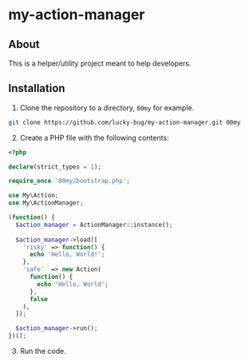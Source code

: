 # my-action-manager

## About

This is a helper/utility project meant to help developers.

## Installation

1. Clone the repository to a directory, `00my` for example.
  ```bash
  git clone https://github.com/lucky-bug/my-action-manager.git 00my
  ```
2. Create a PHP file with the following contents:
  ```php
  <?php

  declare(strict_types = 1);

  require_once '00my/bootstrap.php';

  use My\Action;
  use My\ActionManager;

  (function() {
    $action_manager = ActionManager::instance();
    
    $action_manager->load([
      'risky' => function() {
        echo 'Hello, World!';
      },
      'safe'  => new Action(
        function() {
          echo 'Hello, World';
        },
        false
      ),
    ]);

    $action_manager->run();
  })();

  ```
3. Run the code.
